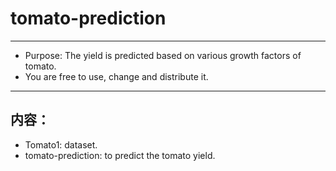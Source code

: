 # tomato-prediction

---
- Purpose: The yield is predicted based on various growth factors of tomato.
- You are free to use, change and distribute it.

---

内容：
---
* Tomato1: dataset.
* tomato-prediction: to predict the tomato yield.


